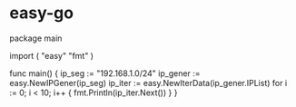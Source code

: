 # easy-go
package main

import (
	"easy"
	"fmt"
)

func main() {
	ip_seg := "192.168.1.0/24"
	ip_gener := easy.NewIPGener(ip_seg)
	ip_iter := easy.NewIterData(ip_gener.IPList)
	for i := 0; i < 10; i++ {
		fmt.Println(ip_iter.Next())
	}
}
